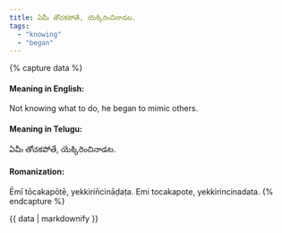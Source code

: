 ```yaml
---
title: ఏమీ తోచకపోతే, యెక్కిరించినాడట.
tags:
  - "knowing"
  - "began"
---
```


{% capture data %}
#### Meaning in English:
Not knowing what to do, he began to mimic others.

#### Meaning in Telugu:
ఏమీ తోచకపోతే, యెక్కిరించినాడట.

#### Romanization:
Ēmī tōcakapōtē, yekkirin̄cināḍaṭa.
Emi tocakapote, yekkirincinadata.
{% endcapture %}

{{ data | markdownify }}

